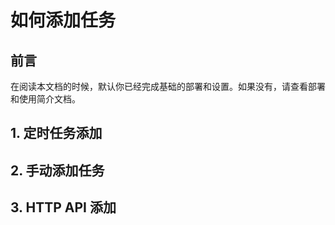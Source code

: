 # 如何添加任务

## 前言

在阅读本文档的时候，默认你已经完成基础的部署和设置。如果没有，请查看部署和使用简介文档。

## 1. 定时任务添加



## 2. 手动添加任务



## 3. HTTP API 添加



